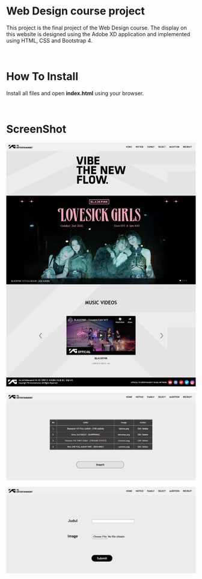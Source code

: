 # Web Design course project
This project is the final project of the Web Design course. The display on this website is designed using the Adobe XD application and implemented using HTML, CSS and Bootstrap 4.

<br>

# How To Install
Install all files and open **index.html** using your browser.

<br>

# ScreenShot
![Beranda](ss/Beranda.jpeg)
<br>

![View](ss/View.jpeg)
<br>

![Insert](ss/Insert.jpeg)